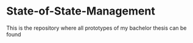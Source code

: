 # State-of-State-Management
This is the repository where all prototypes of my bachelor thesis can be found
